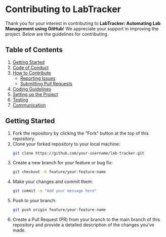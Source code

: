 # Contributing to LabTracker

Thank you for your interest in contributing to **LabTracker: Automating Lab Management using GitHub**! We appreciate your support in improving the project. Below are the guidelines for contributing.

## Table of Contents
1. [Getting Started](#getting-started)
2. [Code of Conduct](#code-of-conduct)
3. [How to Contribute](#how-to-contribute)
   - [Reporting Issues](#reporting-issues)
   - [Submitting Pull Requests](#submitting-pull-requests)
4. [Coding Guidelines](#coding-guidelines)
5. [Setting up the Project](#setting-up-the-project)
6. [Testing](#testing)
7. [Communication](#communication)

## Getting Started

1. Fork the repository by clicking the "Fork" button at the top of this repository.
2. Clone your forked repository to your local machine:
   ```bash
   git clone https://github.com/your-username/lab-tracker.git
3. Create a new branch for your feature or bug fix:
    ```bash
   git checkout -b feature/your-feature-name
4. Make your changes and commit them:
    ```bash
   git commit -m "Add your message here"
5. Push to your branch:
    ```bash
   git push origin feature/your-feature-name
6. Create a Pull Request (PR) from your branch to the main branch of this repository and provide a detailed description of the changes you’ve made.
